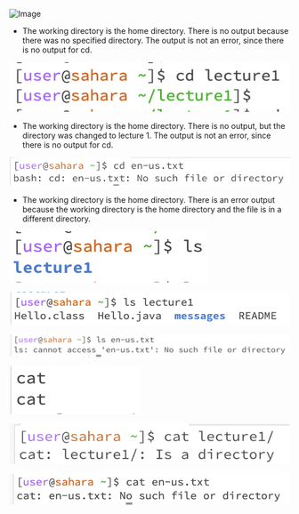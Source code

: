 ![Image](cse15l-lab-reports/cd1.png)
* The working directory is the home directory. There is no output because there was no specified directory. The output is not an error, since there is no output for cd.

![Image](https://github.com/jkook9513/cse15l-lab-reports/blob/main/Screen%20Shot%202023-10-03%20at%2011.29.18%20AM.png)
* The working directory is the home directory. There is no output, but the directory was changed to lecture 1. The output is not an error, since there is no output for cd.

![Image](https://github.com/jkook9513/cse15l-lab-reports/blob/main/Screen%20Shot%202023-10-03%20at%201.42.49%20PM.png)
* The working directory is the home directory. There is an error output because the working directory is the home directory and the file is in a different directory. 

![Image](https://github.com/jkook9513/cse15l-lab-reports/blob/main/Screen%20Shot%202023-10-03%20at%2011.37.16%20AM.png)

![Image](https://github.com/jkook9513/cse15l-lab-reports/blob/main/Screen%20Shot%202023-10-03%20at%2011.37.26%20AM.png)

![Image](https://github.com/jkook9513/cse15l-lab-reports/blob/main/Screen%20Shot%202023-10-03%20at%201.43.53%20PM.png)

![Image](https://github.com/jkook9513/cse15l-lab-reports/blob/main/Screen%20Shot%202023-10-03%20at%2011.43.45%20AM.png)

![Image](https://github.com/jkook9513/cse15l-lab-reports/blob/main/Screen%20Shot%202023-10-03%20at%2011.42.07%20AM.png)

![Image](https://github.com/jkook9513/cse15l-lab-reports/blob/main/Screen%20Shot%202023-10-03%20at%201.48.40%20PM.png)
